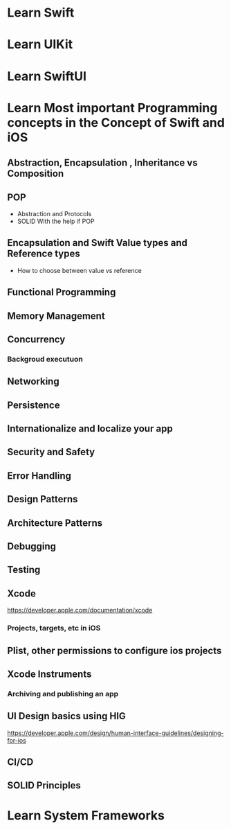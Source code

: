 # Learn Swift


# Learn UIKit


# Learn SwiftUI



# Learn Most important Programming concepts in the Concept of Swift and iOS

## Abstraction, Encapsulation , Inheritance vs Composition  

## POP
  - Abstraction and Protocols
  - SOLID With the help if POP
## Encapsulation and Swift Value types and Reference types
  - How to choose between value vs reference

## Functional  Programming


## Memory Management

## Concurrency

 ### Backgroud executuon

## Networking

## Persistence

## Internationalize and localize your app

## Security and Safety

## Error Handling

## Design Patterns

## Architecture Patterns



## Debugging


## Testing




## Xcode 
  https://developer.apple.com/documentation/xcode

  ### Projects, targets, etc in iOS 

  ## Plist, other permissions to configure ios projects 

  ## Xcode Instruments
  
### Archiving and publishing an app

## UI Design basics using HIG 
  https://developer.apple.com/design/human-interface-guidelines/designing-for-ios

## CI/CD




## SOLID Principles

 

# Learn System Frameworks



